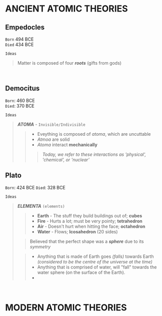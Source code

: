 # **ANCIENT ATOMIC THEORIES**
## **Empedocles**
`Born` 494 BCE <br>
`Died` 434 BCE

`Ideas`
> Matter is composed of four ***roots***  (gifts from gods)

<br>

## **Democitus**
`Born`: 460 BCE <br>
`Died`: 370 BCE

`Ideas`
> ***ATOMA*** - `Invisible/Indivisible`
>> * Eveything is composed of *atoma*, which are uncuttable
>> * *Atmoa* are solid
>> * *Atoma* interact **mechanically**
>>> *Today, we refer to these interactions as 'physical', 'chemical', or 'nuclear'*

## **Plato**
`Born`: 424 BCE
`Died`: 328 BCE

`Ideas`
> ***ELEMENTA*** `(elements)`
> 
>> * **Earth** - The stuff they build buildings out of; **cubes**
>> * **Fire** - Hurts a lot; must be very pointy; **tetrahedron**
>> * **Air** - Doesn't hurt when hitting the face; **octahedron**
>> * **Water** - Flows; **Icosahedron** (20 sides)
>
>> Believed that the perfect shape was a ***sphere*** due to its *symmetry*
>
>> * Anything that is made of Earth goes *(falls)* towards Earth *(considered to be the centre of the universe at the time)*
>> * Anything that is comprised of water, will "fall" towards the water sphere (on the surface of the Earth).
>> * 
<br>

# **MODERN ATOMIC THEORIES**